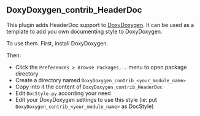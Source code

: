 
## DoxyDoxygen_contrib_HeaderDoc

This plugin adds HeaderDoc support to [DoxyDoxygen](https://github.com/20Tauri/DoxyDoxygen).
It can be used as a template to add you own documenting style to DoxyDoxygen.

To use them. First, install DoxyDoxygen.

Then:
   - Click the ```Preferences > Browse Packages...``` menu to open package directory
   - Create a directory named ```DoxyDoxygen_contrib_<your_module_name>```
   - Copy into it the content of ```DoxyDoxygen_contrib_HeaderDoc```
   - Edit ```DocStyle.py``` according your need
   - Edit your DoxyDoxygen settings to use this style (ie: put ```DoxyDoxygen_contrib_<your_module_name>``` as DocStyle)
